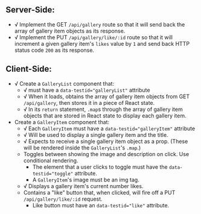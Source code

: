 ## Server-Side: ##

 * √ Implement the GET `/api/gallery` route so that it will send back the array of gallery item objects as its response. 
 * √ Implement the PUT `/api/gallery/like/:id` route so that it will increment a given gallery item's `likes` value by `1` and send back HTTP status code `200` as its response.

## Client-Side: ##

 * √ Create a `GalleryList` component that:
     * √ must have a `data-testid="galleryList"` attribute
     * √ When it loads, obtains the array of gallery item objects from GET `/api/gallery`, then stores it in a piece of React state.
     * √ In its `return` statement, `.map`s through the array of gallery item objects that are stored in React state to display each gallery item.
 * Create a `GalleryItem` component that:
     * √ Each `GalleryItem` must have a `data-testid="galleryItem"` attribute
     * √ Will be used to display a single gallery item and the title.
     * √ Expects to receive a single gallery item object as a prop. (These will be rendered inside the `GalleryList`'s `.map`.)
     * Toggles between showing the image and description on click. Use conditional rendering.
         * The element that a user clicks to toggle must have the `data-testid="toggle"` attribute.
         * A `GalleryItem`'s image must be an img tag.  
     * √ Displays a gallery item's current number likes.
     * Contains a "like" button that, when clicked, will fire off a PUT `/api/gallery/like/:id` request.
         * Like button must have an `data-testid="like"` attribute.